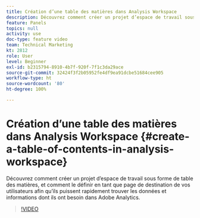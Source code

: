 ```yaml
---
title: Création d’une table des matières dans Analysis Workspace
description: Découvrez comment créer un projet d’espace de travail sous forme de table des matières, et comment le définir en tant que page de destination de vos utilisateurs afin qu’ils puissent rapidement trouver les données et informations dont ils ont besoin dans Adobe Analytics.
feature: Panels
topics: null
activity: use
doc-type: feature video
team: Technical Marketing
kt: 2812
role: User
level: Beginner
exl-id: b2315794-8910-4b7f-920f-7f1c3da29ace
source-git-commit: 32424f3f2b05952fe4df9ea91dcbe51684cee905
workflow-type: ht
source-wordcount: '80'
ht-degree: 100%

---
```


# Création d’une table des matières dans Analysis Workspace {#create-a-table-of-contents-in-analysis-workspace}

Découvrez comment créer un projet d’espace de travail sous forme de table des matières, et comment le définir en tant que page de destination de vos utilisateurs afin qu’ils puissent rapidement trouver les données et informations dont ils ont besoin dans Adobe Analytics.

>[!VIDEO](https://video.tv.adobe.com/v/26990/?quality=12)
